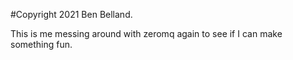 #Copyright 2021 Ben Belland.

This is me messing around with zeromq again to see if I can make something fun.
